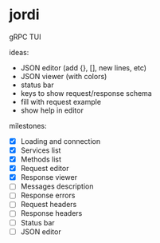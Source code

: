 # jordi
gRPC TUI

ideas:
- JSON editor (add {}, [], new lines, etc)
- JSON viewer (with colors)
- status bar
- keys to show request/response schema
- fill with request example
- show help in editor

milestones:
- [x] Loading and connection
- [x] Services list
- [x] Methods list
- [x] Request editor
- [x] Response viewer
- [ ] Messages description
- [ ] Response errors
- [ ] Request headers
- [ ] Response headers
- [ ] Status bar
- [ ] JSON editor
